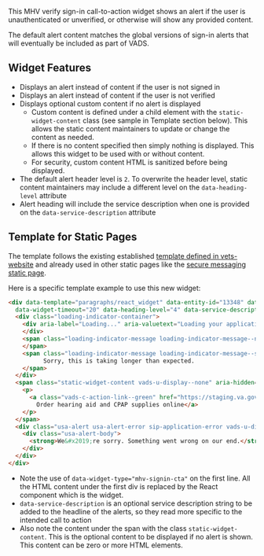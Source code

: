 This MHV verify sign-in call-to-action widget shows an alert if the user is unauthenticated or unverified, or otherwise will show any provided content.

The default alert content matches the global versions of sign-in alerts that will eventually be included as part of VADS.

## Widget Features
- Displays an alert instead of content if the user is not signed in
- Displays an alert instead of content if the user is not verified
- Displays optional custom content if no alert is displayed
  - Custom content is defined under a child element with the `static-widget-content` class (see sample in Template section below). This allows the static content maintainers to update or change the content as needed. 
  - If there is no content specified then simply nothing is displayed. This allows this widget to be used with or without content. 
  - For security, custom content HTML is sanitized before being displayed.
- The default alert header level is `2`. To overwrite the header level, static content maintainers may include a different level on the `data-heading-level` attribute
- Alert heading will include the service description when one is provided on the `data-service-description` attribute

## Template for Static Pages
The template follows the existing established [template defined in vets-website](https://github.com/department-of-veterans-affairs/vets-website/blob/cb8e27a144d78ab2b6f7d378468b6d14da4fcb5e/src/platform/landing-pages/dev-template.ejs#L195) and already used in other static pages like the [secure messaging static page](https://staging.va.gov/health-care/secure-messaging/).

Here is a specific template example to use this new widget:
```html
<div data-template="paragraphs/react_widget" data-entity-id="13348" data-widget-type="mhv-signin-cta"
  data-widget-timeout="20" data-heading-level="4" data-service-description="order medical supplies">
  <div class="loading-indicator-container">
    <div aria-label="Loading..." aria-valuetext="Loading your application..." class="loading-indicator" role="progressbar">
    </div>
    <span class="loading-indicator-message loading-indicator-message--normal">      
    </span>
    <span class="loading-indicator-message loading-indicator-message--slow vads-u-display--none" aria-hidden="true">
          Sorry, this is taking longer than expected.
    </span>
  </div>
  <span class="static-widget-content vads-u-display--none" aria-hidden="true">
    <p>
      <a class="vads-c-action-link--green" href="https://staging.va.gov/health-care/order-hearing-aid-or-CPAP-supplies-form" hreflang="en">
        Order hearing aid and CPAP supplies online</a>
    </p>
  </span>
  <div class="usa-alert usa-alert-error sip-application-error vads-u-display--none" aria-hidden="true">
    <div class="usa-alert-body">
      <strong>We&#x2019;re sorry. Something went wrong on our end.</strong><br>Please try refreshing your browser.
    </div>
  </div>
</div>
```

- Note the use of `data-widget-type="mhv-signin-cta"` on the first line. All the HTML content under the first div is replaced by the React component which is the widget.
- `data-service-description` is an optional service description string to be added to the headline of the alerts, so they read more specific to the intended call to action
- Also note the content under the span with the class `static-widget-content`. This is the optional content to be displayed if no alert is shown. This content can be zero or more HTML elements.